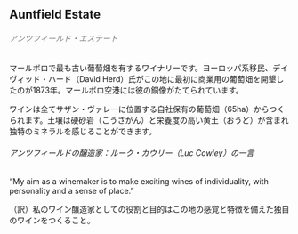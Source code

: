 ## Auntfield Estate  
###### <font color="gray">アンツフィールド・エステート</font>
マールボロで最も古い葡萄畑を有するワイナリーです。ヨーロッパ系移民、デイヴィッド・ハード（David Herd）氏がこの地に最初に商業用の葡萄畑を開墾したのが1873年。マールボロ空港には彼の銅像がたてられています。  

ワインは全てサザン・ヴァレーに位置する自社保有の葡萄畑（65ha）からつくられます。土壌は硬砂岩（こうさがん）と栄養度の高い黄土（おうど）が含まれ独特のミネラルを感じることができます。  

###### アンツフィールドの醸造家：ルーク・カウリー（Luc Cowley）の一言
“My aim as a winemaker is to make exciting wines of individuality, with personality and a sense of place.”  

（訳）私のワイン醸造家としての役割と目的はこの地の感覚と特徴を備えた独自のワインをつくること。
